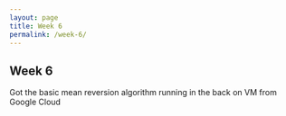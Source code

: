 ```yaml
---
layout: page
title: Week 6
permalink: /week-6/
---
```

## Week 6

Got the basic mean reversion algorithm running in the back on VM from Google Cloud